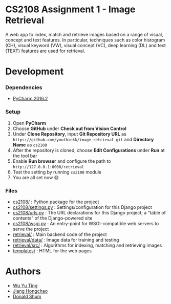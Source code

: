 # CS2108 Assignment 1 - Image Retrieval
A web app to index, match and retrieve images based on a range of visual, concept and text features. In particular, techniques such as color histogram (CH), visual keyword (VW), visual concept (VC), deep learning (DL) and text (TEXT) features are used for retrieval.

# Development
### Dependencies
* [PyCharm 2016.2](https://www.jetbrains.com/pycharm/)

### Setup
1. Open **PyCharm**
2. Choose **GitHub** under **Check out from Vision Control**
3. Under **Clone Repository**, input **Git Repository URL** as `https://github.com/youthinkk/image-retrieval.git` and **Directory Name** as `cs2108`
4. After the repository is cloned, choose **Edit Configurations** under **Run** at the tool bar
5. Enable **Run browser** and configure the path to `http://127.0.0.1:8000/retrieval`
6. Test the setting by running `cs2108` module
7. You are all set now :smile:

### Files
* [cs2108/](/cs2108) : Python package for the project
* [cs2108/settings.py](/cs2108/settings.py) : Settings/configuration for this Django project
* [cs2108/urls.py](/cs2108/urls.py) : The URL declarations for this Django project; a “table of contents” of the Django-powered site
* [cs2108/wsgi.py](/cs2108/wsgi.py) : An entry-point for WSGI-compatible web servers to serve the project
* [retrieval/](/retrieval) : Main backend code of the project
* [retrieval/data/](/retrieval/data) : Image data for training and testing
* [retrieval/src/](/retrieval/src) : Algorithms for indexing, matching and retrieving images
* [templates/](/templates) : HTML for the web pages

# Authors
* [Wu Yu Ting](https://github.com/youthinkk)
* [Jiang Hongchao](https://github.com/jianghc93)
* [Donald Shum](https://github.com/donaldshum)
